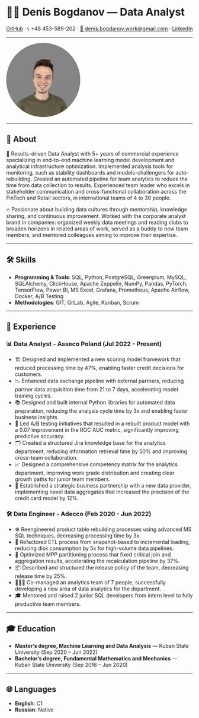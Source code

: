 <!--
**den-bogdanov/den-bogdanov** is a ✨ _special_ ✨ repository because its `README.md` (this file) appears on your GitHub profile.

Here are some ideas to get you started:

- 🔭 I’m currently working on ...
- 🌱 I’m currently learning ...
- 👯 I’m looking to collaborate on ...
- 🤔 I’m looking for help with ...
- 💬 Ask me about ...
- 📫 How to reach me: ...
- 😄 Pronouns: ...
- ⚡ Fun fact: ...
-->
# 🧑‍💻 Denis Bogdanov — Data Analyst
[GitHub](https://github.com/den-bogdanov) · 📞 +48 453-589-202 · [📧 denis.bogdanov.work@gmail.com](mailto:denis.bogdanov.work@gmail.com) · [LinkedIn](https://www.linkedin.com/in/yourprofile)

---



<img src="IMG_4019.png" alt="GitHub logo" style="border-radius: 50%; width: 200px; height: 200px;">

---

## 🔎 About
💼 Results-driven Data Analyst with 5+ years of commercial experience specializing in end-to-end machine learning model development and analytical infrastructure optimization. Implemented analysis tools for monitoring, such as stability dashboards and models-challengers for auto-rebuilding. Created an automated pipeline for team analytics to reduce the time from data collection to results. Experienced team leader who excels in stakeholder communication and cross-functional collaboration across the FinTech and Retail sectors, in international teams of 4 to 30 people.

🔥 Passionate about building data cultures through mentorship, knowledge sharing, and continuous improvement. Worked with the corporate analyst brand in companies: organized weekly data meetings and reading clubs to broaden horizons in related areas of work, served as a buddy to new team members, and mentored colleagues aiming to improve their expertise.

---

## 🛠️ Skills
- **Programming & Tools**: SQL, Python, PostgreSQL, Greenplum, MySQL, SQLAlchemy, ClickHouse, Apache Zeppelin, NumPy, Pandas, PyTorch, TensorFlow, Power BI, MS Excel, Grafana, Prometheus, Apache Airflow, Docker, A/B Testing
- **Methodologies**: GIT, GitLab, Agile, Kanban, Scrum

---

## 💼 Experience

### 📊 Data Analyst - Asseco Poland (Jul 2022 - Present)
- 🏗️ Designed and implemented a new scoring model framework that reduced processing time by 47%, enabling faster credit decisions for customers.
- 📉 Enhanced data exchange pipeline with external partners, reducing partner data acquisition time from 21 to 7 days, accelerating model training cycles.
- 📚 Designed and built internal Python libraries for automated data preparation, reducing the analysis cycle time by 3x and enabling faster business insights.
- 🧪 Led A/B testing initiatives that resulted in a rebuilt product model with a 0.07 improvement in the ROC AUC metric, significantly improving predictive accuracy.
- 🗂️ Created a structured Jira knowledge base for the analytics department, reducing information retrieval time by 50% and improving cross-team collaboration.
- 📈 Designed a comprehensive competency matrix for the analytics department, improving work grade distribution and creating clear growth paths for junior team members.
- 🤝 Established a strategic business partnership with a new data provider, implementing novel data aggregates that increased the precision of the credit card model by 12%.

### 🛠️ Data Engineer - Adecco (Feb 2020 - Jun 2022)
- ⚙️ Reengineered product table rebuilding processes using advanced MS SQL techniques, decreasing processing time by 3x.
- 💾 Refactored ETL process from snapshot-based to incremental loading, reducing disk consumption by 5x for high-volume data pipelines.
- 🚀 Optimized MPP partitioning process that fixed critical join and aggregation results, accelerating the recalculation pipeline by 37%.
- 📦 Described and structured the release policy of the team, decreasing release time by 25%.
- 🧑‍🤝‍🧑 Co-managed an analytics team of 7 people, successfully developing a new area of data analytics for the department.
- 🎓 Mentored and raised 2 junior SQL developers from intern level to fully productive team members.

---

## 🎓 Education
- **Master’s degree, Machine Learning and Data Analysis** — Kuban State University (Sep 2020 – Jun 2022)
- **Bachelor’s degree, Fundamental Mathematics and Mechanics** — Kuban State University (Sep 2016 – Jun 2020)

---

## 🌐 Languages
- **English**: C1
- **Russian**: Native
